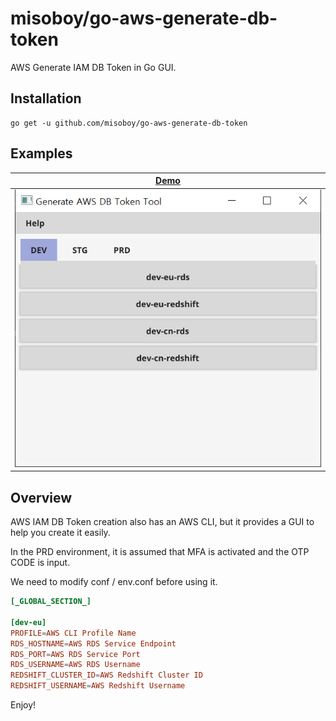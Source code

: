 # misoboy/go-aws-generate-db-token

AWS Generate IAM DB Token in Go GUI.

## Installation

```
go get -u github.com/misoboy/go-aws-generate-db-token
```

## Examples

| [Demo](examples)|
| --- |
| ![Screenshot](examples/screenshot.png)|

## Overview

AWS IAM DB Token creation also has an AWS CLI, but it provides a GUI to help you create it easily.

In the PRD environment, it is assumed that MFA is activated and the OTP CODE is input.

We need to modify conf / env.conf before using it.

```conf
[_GLOBAL_SECTION_]

[dev-eu]
PROFILE=AWS CLI Profile Name
RDS_HOSTNAME=AWS RDS Service Endpoint
RDS_PORT=AWS RDS Service Port
RDS_USERNAME=AWS RDS Username
REDSHIFT_CLUSTER_ID=AWS Redshift Cluster ID
REDSHIFT_USERNAME=AWS Redshift Username
```

Enjoy!
